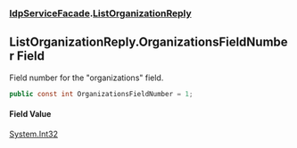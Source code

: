 ### [IdpServiceFacade](../index.md 'IdpServiceFacade').[ListOrganizationReply](index.md 'IdpServiceFacade\.ListOrganizationReply')

## ListOrganizationReply\.OrganizationsFieldNumber Field

Field number for the "organizations" field\.

```csharp
public const int OrganizationsFieldNumber = 1;
```

#### Field Value
[System\.Int32](https://learn.microsoft.com/en-us/dotnet/api/system.int32 'System\.Int32')